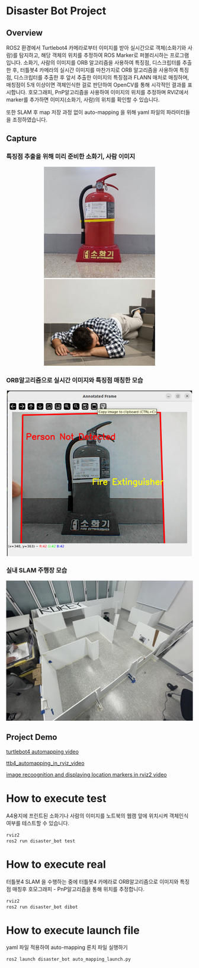 # Disaster Bot Project

## Overview
ROS2 환경에서 Turtlebot4 카메라로부터 이미지를 받아 실시간으로 객체(소화기와 사람)를 탐지하고, 해당 객체의 위치를 추정하여 ROS Marker로 퍼블리시하는 프로그램입니다. 소화기, 사람의 이미지를 ORB 알고리즘을 사용하여 특징점, 디스크립터를 추출한 후, 터틀봇4 카메라의 실시간 이미지를 마찬가지로 ORB 알고리즘을 사용하여 특징점, 디스크립터를 추출한 후 앞서 추출한 이미지의 특징점과 FLANN 매처로 매칭하며, 매칭점이 5개 이상이면 객체인식한 걸로 판단하여 OpenCV를 통해 시각적인 결과를 표시합니다. 호모그래피, PnP알고리즘을 사용하여 이미지의 위치를 추정하며 RVIZ에서 marker를 추가하면 이미지(소화기, 사람)의 위치를 확인할 수 있습니다.

또한 SLAM 후 map 저장 과정 없이 auto-mapping 을 위해 yaml 파일의 파라미터들을 조정하였습니다.

## Capture

### 특징점 추출을 위해 미리 준비한 소화기, 사람 이미지 
<p align="center">
  <img src="disaster_bot/images/ext_orig.png" alt="Fire Extinguisher Detection" width="300">
  <img src="disaster_bot/images/man_orig.png" alt="Fallen Man Detection" width="300">
</p>

### ORB알고리즘으로 실시간 이미지와 특징점 매칭한 모습
<p align="center">
  <img src="capture/orb_recog_firex.png" alt="Fire Extinguisher Detection" width="500">
</p>

### 실내 SLAM 주행장 모습
<p align="center">
  <img src="capture/ttb4_playground.jpeg" alt="ttb4_playground" width="1000">
</p>


## Project Demo
[turtlebot4 automapping video](capture/ttb4_automapping_navigation.mp4)

[ttb4_automapping_in_rviz_video](capture/ttb4_automapping_navigation_rviz_short_480p.mp4)

[image recoognition and displaying location markers in rviz2 video](capture/demo.gif)

How to execute test
===============================
A4용지에 프린트된 소화기나 사람의 이미지를 노트북의 웹캠 앞에 위치시켜 객체인식 여부를 테스트할 수 있습니다.
```console
rviz2
ros2 run disaster_bot test
```

How to execute real
===============================
터틀봇4 SLAM 을 수행하는 중에 터틀봇4 카메라로 ORB알고리즘으로 이미지와 특징점 매칭후 호모그래피 - PnP알고리즘을 통해 위치를 추정합니다.
```console
rviz2
ros2 run disaster_bot dibot
```

How to execute launch file
=============================
yaml 파일 적용하여 auto-mapping 론치 파일 실행하기
```console
ros2 launch disaster_bot auto_mapping_launch.py
```

